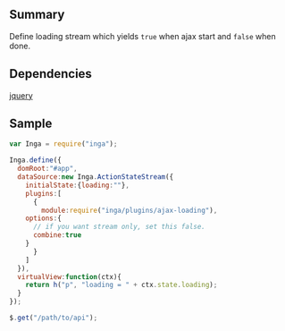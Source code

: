 ## Summary

Define loading stream which yields `true` when ajax start and `false` when done.

## Dependencies

[jquery](http://jquery.com)

## Sample

```javascript
var Inga = require("inga");

Inga.define({
  domRoot:"#app",
  dataSource:new Inga.ActionStateStream({
    initialState:{loading:""},
    plugins:[
      {
        module:require("inga/plugins/ajax-loading"),
	options:{
	  // if you want stream only, set this false.
	  combine:true
	}
      }
    ]
  }),
  virtualView:function(ctx){
    return h("p", "loading = " + ctx.state.loading);
  }
});

$.get("/path/to/api");
```


